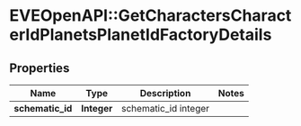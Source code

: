 # EVEOpenAPI::GetCharactersCharacterIdPlanetsPlanetIdFactoryDetails

## Properties
Name | Type | Description | Notes
------------ | ------------- | ------------- | -------------
**schematic_id** | **Integer** | schematic_id integer | 


